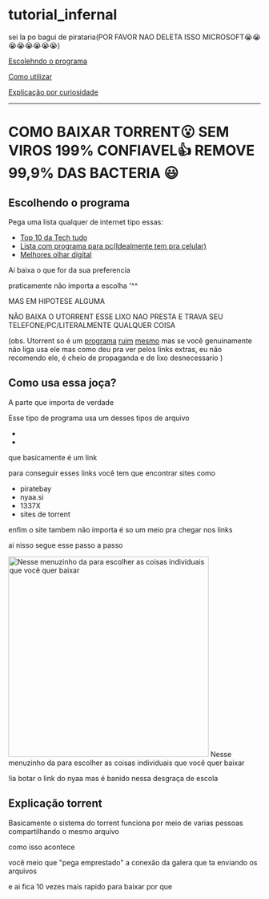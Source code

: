 # tutorial_infernal
sei la po bagui de pirataria(POR FAVOR NAO DELETA ISSO MICROSOFT😭😭😭😭😭😭😭😭)

[Escolehndo o programa](#Escolhendo-o-programa)

[Como utilizar](#Como-usa-essa-joça)

[Explicação por curiosidade](#explica%C3%A7%C3%A3o-torrent)

----------

# COMO BAIXAR TORRENT😮 SEM VIROS 199% CONFIAVEL👍 REMOVE 99,9% DAS BACTERIA 😃

## Escolhendo o programa 

Pega uma lista qualquer de internet tipo essas:

- [Top 10 da Tech tudo](https://www.tecmundo.com.br/torrent/63188-10-melhores-clientes-torrent-android.htm)
- [Lista com programa para pc(Idealmente tem pra celular)](https://www.apptuts.net/tutorial/mac/top-6-alternativas-ao-utorrent/) 
- [Melhores olhar digital](https://olhardigital.com.br/2018/09/25/dicas-e-tutoriais/os-melhores-programas-de-download-de-torrent-para-windows-e-android/)



Ai baixa o que for da sua preferencia

praticamente não importa a escolha '^^

MAS EM HIPOTESE ALGUMA 

NÃO BAIXA O UTORRENT ESSE LIXO NAO PRESTA E TRAVA SEU TELEFONE/PC/LITERALMENTE QUALQUER COISA

(obs. Utorrent so é um [programa](https://www.oficinadanet.com.br/microsoft/22466-utorrent-enfrenta-novos-problemas-antivirus-identifica-cliente-como-ameaca) [ruim](https://olhardigital.com.br/2019/12/06/noticias/utorrent-e-reconhecido-como-ameaca-por-softwares-antivirus/) [mesmo](https://www.techtudo.com.br/noticias/2015/03/utorrent-usa-seu-computador-para-minerar-bitcoins-entenda-polemica.ghtml) mas se você genuinamente não liga usa ele mas como deu pra ver pelos links extras, eu não recomendo ele, é cheio de propaganda e de lixo desnecessario )

## Como usa essa joça?

A parte que importa de verdade

Esse tipo de programa usa um desses tipos de arquivo

-
-

que basicamente é um link

para conseguir esses links você tem que encontrar sites como

- piratebay
- nyaa.si
- 1337X
- sites de torrent

enfim o site tambem não importa é so um meio pra chegar nos links

ai nisso segue esse passo a passo


<img src="https://image.winudf.com/v2/image1/Y29tLmJpZ2x5YnQuYW5kcm9pZC5jbGllbnRfc2NyZWVuXzNfMTU4NDk4MzMwN18wNDM/screen-3.jpg?fakeurl=1" alt="Nesse menuzinho da para escolher as coisas individuais que você quer baixar" height="400" >
Nesse menuzinho da para escolher as coisas individuais que você quer baixar

!ia botar o link do nyaa mas é banido nessa desgraça de escola

## Explicação torrent

Basicamente o sistema do torrent funciona por meio de varias pessoas compartilhando o mesmo arquivo

como isso acontece

você meio que "pega emprestado" a conexão da galera que ta enviando os arquivos

e ai fica 10 vezes mais rapido para baixar por que



